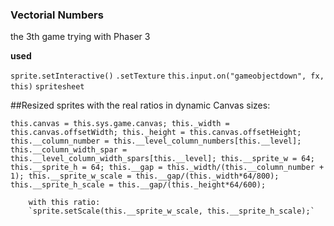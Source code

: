 ### Vectorial Numbers

the 3th game trying with Phaser 3







**used**


`sprite.setInteractive()`
`.setTexture`
`this.input.on("gameobjectdown", fx, this)`
`spritesheet`


##Resized sprites with the real ratios in dynamic Canvas sizes:



   `this.canvas = this.sys.game.canvas;
				this._width = this.canvas.offsetWidth;
				this._height = this.canvas.offsetHeight;
				this.__column_number = this.__level_column_numbers[this.__level];
				this.__column_width_spar = this.__level_column_width_spars[this.__level];
				this.__sprite_w = 64;
				this.__sprite_h = 64;
				this.__gap = this._width/(this.__column_number + 1);
				this.__sprite_w_scale = this.__gap/(this._width*64/800);
				this.__sprite_h_scale = this.__gap/(this._height*64/600);`
        
        with this ratio:
        `sprite.setScale(this.__sprite_w_scale, this.__sprite_h_scale);`


